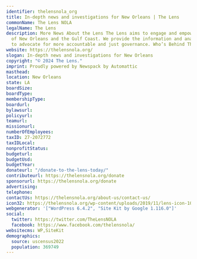 ```yaml
---
identifier: thelensnola_org
title: In-depth news and investigations for New Orleans | The Lens
commonName: The Lens NOLA
legalName: The Lens
description: More News About the Lens The Lens aims to engage and empower the residents
  of New Orleans and the Gulf Coast. We provide the information and analysis necessary
  to advocate for more accountable and just governance. Who’s Behind The Lens?
website: https://thelensnola.org/
slogan: In-depth news and investigations for New Orleans
copyright: "© 2024 The Lens."
imprint: Proudly powered by Newspack by Automattic
masthead:
location: New Orleans
state: LA
boardSize:
boardType:
membershipType:
boardurl:
bylawsurl:
policyurl:
teamurl:
missionurl:
numberOfEmployees:
taxID: 27-2072772
taxIDLocal:
nonprofitStatus:
budgeturl:
budgetUsd:
budgetYear:
donateurl: "/donate-to-the-lens-today/"
contributeurl: https://thelensnola.org/donate
sponsorurl: https://thelensnola.org/donate
advertising:
telephone:
contactUs: https://thelensnola.org/about-us/contact-us/
icon32: https://thelensnola.org/wp-content/uploads/2019/11/lens-icon-100x100.png
webgenerator: '["WordPress 6.4.2", "Site Kit by Google 1.116.0"]'
social:
  twitter: https://twitter.com/TheLensNOLA
  facebook: https://www.facebook.com/thelensnola/
websitecms: WP,SiteKit
demographics:
  source: uscensus2022
  population: 369749
---
```

